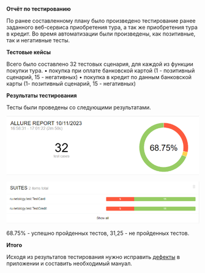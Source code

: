 **Отчёт по тестированию**

По ранее составленному плану было произведено тестирование ранее заданного веб-сервиса приобретения тура, а так же приобретения тура в кредит.
Во время автоматизации были произведены, как позитивные, так и негативные тесты. 


**Тестовые кейсы**

Всего было составлено 32 тестовых сценария, для каждой из функции покупки тура.
  • покупка при оплате банковской картой (1 - позитивный сценарий, 15 - негативных)
  • покупка в кредит по данным банковской карты (1- позитивный сценарий, 15 - негативных)



**Результаты тестирования**

Тесты были проведены со следующими результатами.

![img.png](img.png)


![img_2.png](img_2.png)


68.75% - успешно пройденных тестов, 31,25 - не пройденных тестов.



**Итого**

Исходя из результатов тестирования нужно исправить [дефекты](https://github.com/DimkaIscariah/QADiplom/issues) в приложении и составить необходимый мануал.



